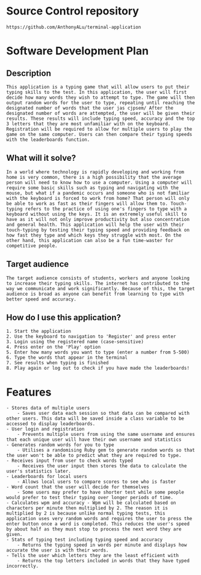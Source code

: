 # Source Control repository
    https://github.com/AnthonyALu/terminal-application

# Software Development Plan

## Description
    This application is a typing game that will allow users to put their typing skills to the test. In this application, the user will first decide how many words they wish to attempt to type. The game will then output random words for the user to type, repeating until reaching the designated number of words that the user jas cjpsem/ After the designated number of words are attempted, the user will be given their results. These results will include typing speed, accuracy and the top 3 letters that they are most unfamiliar with on the keyboard. Registration will be required to allow for multiple users to play the game on the same computer. Users can then compare their typing speeds with the leaderboards function.

## What will it solve?
    In a world where technology is rapidly developing and working from home is very common, there is a high possibility that the average person will need to know how to use a computer. Using a computer will require some basic skills such as typing and navigating with the mouse, but what if a pandemic occurs and someone who is not familiar with the keyboard is forced to work from home? That person will only be able to work as fast as their fingers will allow them to. Touch-typing refers to the practice of using one's fingers to type with a keyboard without using the keys. It is an extremely useful skill to have as it will not only improve productivity but also concentration and general health. This application will help the user with their touch-typing by testing their typing speed and providing feedback on how fast they type and which keys they struggle with most. On the other hand, this application can also be a fun time-waster for competitive people. 

## Target audience
    The target audience consists of students, workers and anyone looking to increase their typing skills. The internet has contributed to the way we communicate and work significantly. Because of this, the target audience is broad as anyone can benefit from learning to type with better speed and accuracy.

## How do I use this application?
    1. Start the application
    2. Use the keyboard to navigation to 'Register' and press enter
    3. Login using the registered name (case-sensitive)
    4. Press enter on the 'Play' option
    5. Enter how many words you want to type (enter a number from 5-500)
    6. Type the words that appear in the terminal
    7. See results when typing is finished
    8. Play again or log out to check if you have made the leaderboards!


# Features
    - Stores data of multiple users
        - Saves user data each session so that data can be compared with other users. This data will be saved inside a class variable to be accessed to display leaderboards. 
    - User login and registration
        - Prevents multiple users from using the same username and ensures that each unique user will have their own username and statistics
    - Generates random words for you to type
        - Utilises a randomising Ruby gem to generate random words so that the user won't be able to predict what they are required to type. 
    - Receives input from user to check words typed
        - Receives the user input then stores the data to calculate the user's statistics later.
    - Leaderboards for local users
        - Allows local users to compare scores to see who is faster
    - Word count that the user will decide for themselves
        - Some users may prefer to have shorter test while some people would prefer to test their typing over longer periods of time. 
    - Calculates wpm and accuracy - Wpm will be calculated based on characters per minute then multiplied by 2. The reason it is multiplied by 2 is because unlike normal typing tests, this application uses very random words and requires the user to press the enter button once a word is completed. This reduces the user's speed by about half as they must stop to process the next word they are given. 
    - Stats of typing test including typing speed and accuracy
        - Returns the typing speed in words per minute and displays how accurate the user is with their words.
    - Tells the user which letters they are the least efficient with
        - Returns the top letters included in words that they have typed incorrectly. 


